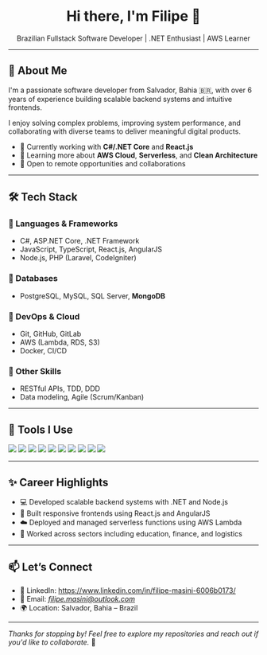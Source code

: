 <h1 align="center">Hi there, I'm Filipe 👋</h1>

<p align="center">
  Brazilian Fullstack Software Developer | .NET Enthusiast | AWS Learner
</p>

---

## 💼 About Me

I'm a passionate software developer from Salvador, Bahia 🇧🇷, with over 6 years of experience building scalable backend systems and intuitive frontends.

I enjoy solving complex problems, improving system performance, and collaborating with diverse teams to deliver meaningful digital products.

- 🔭 Currently working with **C#/.NET Core** and **React.js**
- 🌱 Learning more about **AWS Cloud**, **Serverless**, and **Clean Architecture**
- 🤝 Open to remote opportunities and collaborations

---

## 🛠️ Tech Stack

### 🔹 Languages & Frameworks
- C#, ASP.NET Core, .NET Framework
- JavaScript, TypeScript, React.js, AngularJS
- Node.js, PHP (Laravel, CodeIgniter)

### 🔹 Databases
- PostgreSQL, MySQL, SQL Server, **MongoDB**

### 🔹 DevOps & Cloud
- Git, GitHub, GitLab
- AWS (Lambda, RDS, S3)
- Docker, CI/CD

### 🔹 Other Skills
- RESTful APIs, TDD, DDD
- Data modeling, Agile (Scrum/Kanban)

---

## 🧪 Tools I Use

<p align="left">
  <img src="https://img.shields.io/badge/.NET-512BD4?style=for-the-badge&logo=dotnet&logoColor=white"/>
  <img src="https://img.shields.io/badge/C%23-239120?style=for-the-badge&logo=c-sharp&logoColor=white"/>
  <img src="https://img.shields.io/badge/React-20232A?style=for-the-badge&logo=react&logoColor=61DAFB"/>
  <img src="https://img.shields.io/badge/Node.js-339933?style=for-the-badge&logo=nodedotjs&logoColor=white"/>
  <img src="https://img.shields.io/badge/PostgreSQL-4169E1?style=for-the-badge&logo=postgresql&logoColor=white"/>
  <img src="https://img.shields.io/badge/MySQL-00758F?style=for-the-badge&logo=mysql&logoColor=white"/>
  <img src="https://img.shields.io/badge/MongoDB-47A248?style=for-the-badge&logo=mongodb&logoColor=white"/>
  <img src="https://img.shields.io/badge/AWS-232F3E?style=for-the-badge&logo=amazon-aws&logoColor=white"/>
  <img src="https://img.shields.io/badge/Laravel-F55247?style=for-the-badge&logo=laravel&logoColor=white"/>
  <img src="https://img.shields.io/badge/Git-F05032?style=for-the-badge&logo=git&logoColor=white"/>
</p>

---

## ✨ Career Highlights

- 💻 Developed scalable backend systems with .NET and Node.js
- 🚀 Built responsive frontends using React.js and AngularJS
- ☁️ Deployed and managed serverless functions using AWS Lambda
- 🧠 Worked across sectors including education, finance, and logistics

---

## 📫 Let’s Connect

- 🔗 LinkedIn: https://www.linkedin.com/in/filipe-masini-6006b0173/
- 📧 Email: *filipe.masini@outlook.com*
- 🌍 Location: Salvador, Bahia – Brazil

---

_Thanks for stopping by! Feel free to explore my repositories and reach out if you'd like to collaborate._ 🙌
